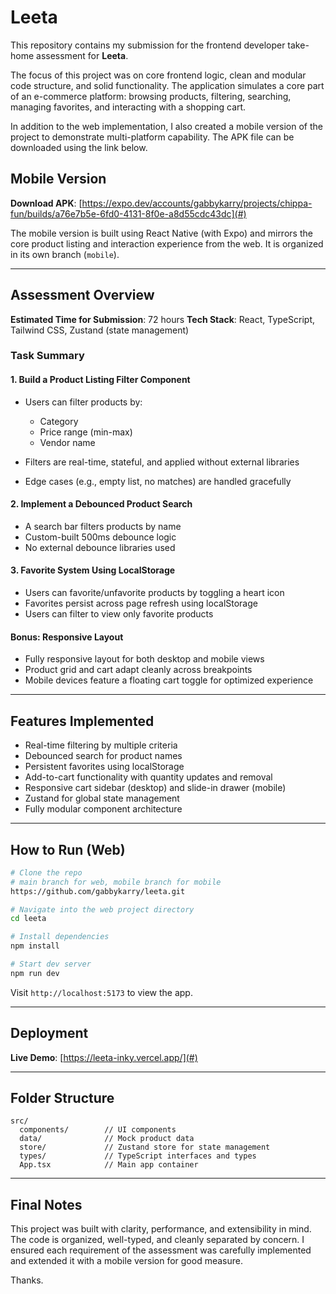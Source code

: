 # Leeta

This repository contains my submission for the frontend developer take-home assessment for **Leeta**.

The focus of this project was on core frontend logic, clean and modular code structure, and solid functionality. The application simulates a core part of an e-commerce platform: browsing products, filtering, searching, managing favorites, and interacting with a shopping cart.

In addition to the web implementation, I also created a mobile version of the project to demonstrate multi-platform capability. The APK file can be downloaded using the link below.

## Mobile Version

**Download APK**: [https://expo.dev/accounts/gabbykarry/projects/chippa-fun/builds/a76e7b5e-6fd0-4131-8f0e-a8d55cdc43dc](#)

The mobile version is built using React Native (with Expo) and mirrors the core product listing and interaction experience from the web. It is organized in its own branch (`mobile`).

---

## Assessment Overview

**Estimated Time for Submission**: 72 hours
**Tech Stack**: React, TypeScript, Tailwind CSS, Zustand (state management)

### Task Summary

#### 1. Build a Product Listing Filter Component

- Users can filter products by:
  - Category
  - Price range (min-max)
  - Vendor name

- Filters are real-time, stateful, and applied without external libraries
- Edge cases (e.g., empty list, no matches) are handled gracefully

#### 2. Implement a Debounced Product Search

- A search bar filters products by name
- Custom-built 500ms debounce logic
- No external debounce libraries used

#### 3. Favorite System Using LocalStorage

- Users can favorite/unfavorite products by toggling a heart icon
- Favorites persist across page refresh using localStorage
- Users can filter to view only favorite products

#### Bonus: Responsive Layout

- Fully responsive layout for both desktop and mobile views
- Product grid and cart adapt cleanly across breakpoints
- Mobile devices feature a floating cart toggle for optimized experience

---

## Features Implemented

- Real-time filtering by multiple criteria
- Debounced search for product names
- Persistent favorites using localStorage
- Add-to-cart functionality with quantity updates and removal
- Responsive cart sidebar (desktop) and slide-in drawer (mobile)
- Zustand for global state management
- Fully modular component architecture

---

## How to Run (Web)

```bash
# Clone the repo
# main branch for web, mobile branch for mobile
https://github.com/gabbykarry/leeta.git

# Navigate into the web project directory
cd leeta

# Install dependencies
npm install

# Start dev server
npm run dev
```

Visit `http://localhost:5173` to view the app.

---

## Deployment

**Live Demo**: [https://leeta-inky.vercel.app/](#)

---

## Folder Structure

```
src/
  components/        // UI components
  data/              // Mock product data
  store/             // Zustand store for state management
  types/             // TypeScript interfaces and types
  App.tsx            // Main app container
```

---

## Final Notes

This project was built with clarity, performance, and extensibility in mind. The code is organized, well-typed, and cleanly separated by concern. I ensured each requirement of the assessment was carefully implemented and extended it with a mobile version for good measure.

Thanks.
